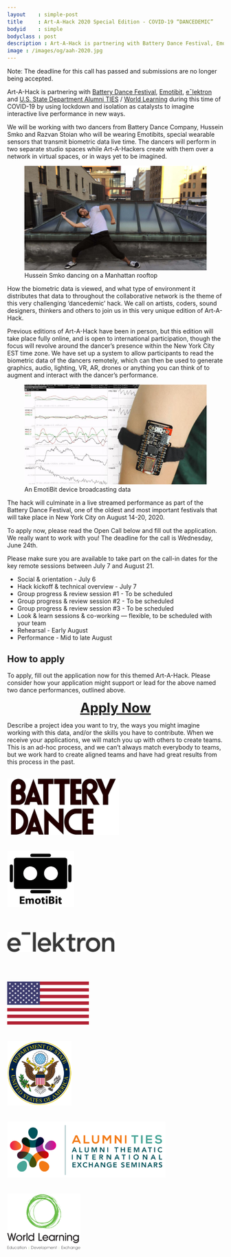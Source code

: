 ```yaml
---
layout    : simple-post
title     : Art-A-Hack 2020 Special Edition - COVID-19 “DANCEDEMIC”
bodyid    : simple
bodyclass : post
description : Art-A-Hack is partnering with Battery Dance Festival, Emotibit, eˉlektron, and U.S. Fulbright Alumni Ties/World Learning during this time of COVID-19 by using lockdown and isolation as catalysts to imagine interactive live performance in new ways.
image : /images/og/aah-2020.jpg
---
```

<p class="highlight">Note: The deadline for this call has passed and submissions are no longer being accepted.</p>

Art-A-Hack is partnering with <a href="https://batterydance.org/battery-dance-festival/">Battery Dance Festival</a>, <a href="https://www.emotibit.com/">Emotibit</a>, <a href="https://www.elektron.art/">eˉlektron</a> and <a href="https://alumni.state.gov/alumni-news/alumni-thematic-international-exchange-seminars-alumni-ties">U.S. State Department Alumni TIES</a> / <a href="https://www.worldlearning.org/">World Learning</a> during this time of COVID-19 by using lockdown and isolation as catalysts to imagine interactive live performance in new ways.

We will be working with two dancers from Battery Dance Company, Hussein Smko and Razvan Stoian who will be wearing Emotibits, special wearable sensors that transmit biometric data live time. The dancers will perform in two separate studio spaces while Art-A-Hackers create with them over a network in virtual spaces, or in ways yet to be imagined.

<figure>
	<img src="/images/calls/summer-2020/hussein-smko.jpg" alt="Hussein Smko" />
	<figcaption>Hussein Smko dancing on a Manhattan rooftop</figcaption>
</figure>

How the biometric data is viewed, and what type of environment it distributes that data to throughout the collaborative network is the theme of this very challenging ‘dancedemic’ hack. We call on artists, coders, sound designers, thinkers and others to join us in this very unique edition of Art-A-Hack.

Previous editions of Art-A-Hack have been in person, but this edition will take place fully online, and is open to international participation, though the focus will revolve around the dancer’s presence within the New York City EST time zone. We have set up a system to allow participants to read the biometric data of the dancers remotely, which can then be used to generate graphics, audio, lighting, VR, AR, drones or anything you can think of to augment and interact with the dancer’s performance.

<figure>
	<img src="/images/calls/summer-2020/emotibit.jpg" alt="An EmotiBit device broadcasting data" />
	<figcaption>An EmotiBit device broadcasting data</figcaption>
</figure>

The hack will culminate in a live streamed performance as part of the Battery Dance Festival, one of the oldest and most important festivals that will take place in New York City on August 14-20, 2020.

To apply now, please read the Open Call below and fill out the application. We really want to work with you! The deadline for the call is Wednesday, June 24th.

Please make sure you are available to take part on the call-in dates for the key remote sessions between July 7 and August 21. 

<ul>
	<li>Social & orientation - July 6</li>
	<li>Hack kickoff & technical overview - July 7</li>
	<li>Group progress & review session #1 - To be scheduled</li>
	<li>Group progress & review session #2 - To be scheduled</li>
	<li>Group progress & review session #3 - To be scheduled</li>
	<li>Look & learn sessions & co-working — flexible, to be scheduled with your team</li>
	<li>Rehearsal - Early August</li>
	<li>Performance - Mid to late August</li>
</ul>

## How to apply
To apply, fill out the application now for this themed Art-A-Hack. Please consider how your application might support or lead for the above named two dance performances, outlined above. 

<div style="width: 100%; text-align: center; font-weight: bold;"><p><a style="font-size: 2.2em" href="https://docs.google.com/forms/d/e/1FAIpQLSdWCuyRw9gwGc3wp2STlPYFedshPBBlY0OKPtVDJJhTn3LRXw/viewform?usp=sf_link">Apply Now</a></p></div>

Describe a project idea you want to try, the ways you might imagine working with this data, and/or the skills you have to contribute. When we receive your applications, we will match you up with others to create teams. This is an ad-hoc process, and we can’t always match everybody to teams, but we work hard to create aligned teams and have had great results from this process in the past.
<br />
<br />

<div>
<a href="https://batterydance.org/"><img src="/images/sponsors/battery-dance.png" alt="Battery Dance" style="height: 130px; max-width: 260px; margin: 0 1.5em 1.5em 0;" /></a>

<a href="https://www.emotibit.com/"><img src="/images/sponsors/emotibit.png" alt="Emotibit" style="height: 130px; max-width: 250px; margin: 0 1.5em 1.5em 0;" /></a>

<a href="https://www.elektron.art/"><img src="/images/sponsors/elektron.png" alt="eˉlektron" style="max-width: 250px; margin: 1.5em 1.5em 1.5em 0;" /></a>

<br />

<a href="https://www.state.gov/"><img src="/images/sponsors/us-flag.png" alt="U.S. Flag" style="height: 100px; max-width: 230px; margin: 0 2.5em 1.5em 0;" /></a>

<a href="https://www.state.gov/"><img src="/images/sponsors/state-dept.png" alt="U.S. State Department" style="height: 150px; max-width: 230px; margin: 0 1.5em 1.5em 0;" /></a>

<a href="https://alumni.state.gov/alumni-news/alumni-thematic-international-exchange-seminars-alumni-ties"><img src="/images/sponsors/alumni-ties.png" alt="Alumni Ties Thematic International Exchange Seminars" style="height: 130px; max-width: 400px; margin: 0 1.5em 1.5em 0;" /></a>

<a href="https://www.worldlearning.org/"><img src="/images/sponsors/world-learning.png" alt="World Learning" style="height: 130px; max-width: 230px; margin: 0 1.5em 1.5em 0;" /></a>
</div>